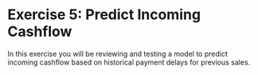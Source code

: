 # Exercise 5: Predict Incoming Cashflow

In this exercise you will be reviewing and testing a model to predict incoming cashflow based on historical payment delays for previous sales.
